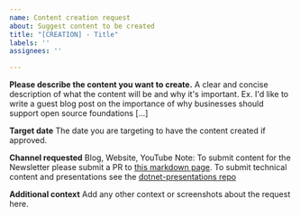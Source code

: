 ```yaml
---
name: Content creation request
about: Suggest content to be created
title: "[CREATION] - Title"
labels: ''
assignees: ''

---
```


**Please describe the content you want to create.**
A clear and concise description of what the content will be and why it's important. Ex. I'd like to write a guest blog post on the importance of why businesses should support open source foundations [...]

**Target date**
The date you are targeting to have the content created if approved. 

**Channel requested**
Blog, Website, YouTube
Note:
To submit content for the Newsletter please submit a PR to [this markdown page](https://github.com/dotnet-foundation/website/blob/master/input/blog/posts/_current-newsletter-draft.md). To submit technical content and presentations see the [dotnet-presentations repo](https://github.com/dotnet-presentations)

**Additional context**
Add any other context or screenshots about the request here.
